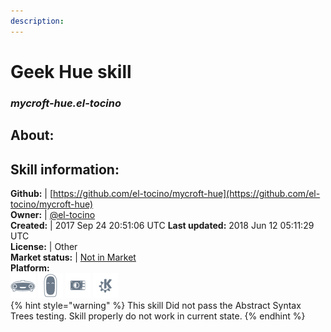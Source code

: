 ```yaml
---    
description:   
---    
```

# Geek Hue skill  
### _mycroft-hue.el-tocino_  
## About:  


## Skill information:  
**Github:** | [https://github.com/el-tocino/mycroft-hue](https://github.com/el-tocino/mycroft-hue)  
**Owner:** | [@el-tocino](https://github.com/el-tocino)  
**Created:** | 2017 Sep 24 20:51:06 UTC  **Last updated:** 2018 Jun 12 05:11:29 UTC  
**License:** | Other  
**Market status:** | [Not in Market](https://market.mycroft.ai/skill/)  
**Platform:**  
 ![](../.gitbook/assets/mark-1-icon.png)  ![](../.gitbook/assets/mark-2-icon.png)  ![](../.gitbook/assets/picroft-icon.png)  ![](../.gitbook/assets/kde.png)   
{% hint style="warning" %}
This skill Did not pass the Abstract Syntax Trees testing. Skill properly do not work in current state.
{% endhint %}

